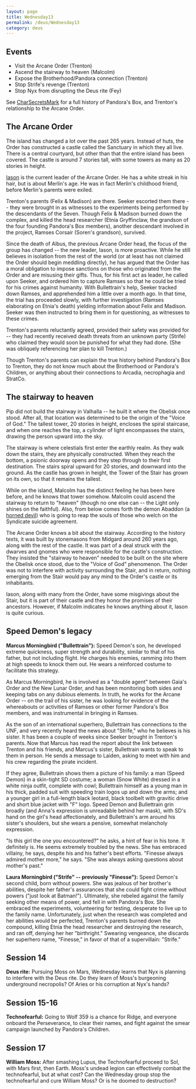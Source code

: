 ```yaml
---
layout: page
title: Wednesday13
permalink: /deus/Wednesday13
category: deus
---
```

## Events

* Visit the Arcane Order (Trenton)
* Ascend the stairway to heaven (Malcolm)
* Expose the Brotherhood/Pandora connection (Trenton)
* Stop Strife's revenge (Trenton)
* Stop Nyx from disrupting the Deus rite (Fey)

See [CharSecretsMark](CharSecretsMark) for a full history of Pandora's Box, and Trenton's relationship to the Arcane Order.


## The Arcane Order

The island has changed a lot over the past 265 years. Instead of huts, the Order has constructed a castle called the Sanctuary in which they all live. There is a central courtyard, but other than that the entire island has been covered. The castle is around 7 stories tall, with some towers as many as 20 stories in height.

[Iason](http://www.geocities.com/TimesSquare/Maze/8681/jblood.html) is the current leader of the Arcane Order. He has a white streak in his hair, but is about Merlin's age. He was in fact Merlin's childhood friend, before Merlin's parents were exiled.

Trenton's parents (Felix &amp; Madison) are there. Seeker escorted them there -- they were brought in as witnesses to the experiments being performed by the descendants of the Seven. Though Felix &amp; Madison burned down the complex, and killed the head researcher (Etnia Gryffinclaw, the grandson of the four founding Pandora's Box members), another descendant involved in the project, Ramses Corsair (Soren's grandson), survived.

Since the death of Albus, the previous Arcane Order head, the focus of the group has changed -- the new leader, Iason, is more proactive. While he still believes in isolation from the rest of the world (or at least has not claimed the Order should begin meddling directly), he has argued that the Order has a moral obligation to impose sanctions on those who originated from the Order and are misusing their gifts. Thus, for his first act as leader, he called upon Seeker, and ordered him to capture Ramses so that he could be tried for his crimes against humanity. With Bullettrain's help, Seeker tracked down Ramses, and apprehended him a little over a month ago. In that time, the trial has proceeded slowly, with further investigation (Ramses elaborating on Etnia's death) yielding information about Felix and Madison. Seeker was then instructed to bring them in for questioning, as witnesses to these crimes.

Trenton's parents reluctantly agreed, provided their safety was provided for -- they had recently received death threats from an unknown party (Strife) who claimed they would soon be punished for what they had done. (She was obliquely referencing her plan to kill Trenton.)

Though Trenton's parents can explain the true history behind Pandora's Box to Trenton, they do not know much about the Brotherhood or Pandora's Children, or anything about their connections to Arcadia, necrophagia and StratCo.


## The stairway to heaven

Pip did not build the stairway in Valhalla -- he built it where the Obelisk once stood. After all, that location was determined to be the origin of the &quot;Voice of God.&quot; The tallest tower, 20 stories in height, encloses the spiral staircase, and when one reaches the top, a cylinder of light encompasses the stairs, drawing the person upward into the sky.

The stairway is where celestials first enter the earthly realm. As they walk down the stairs, they are physically constructed. When they reach the bottom, a psionic doorway opens and they step through to their first destination.  The stairs spiral upward for 20 stories, and downward into the ground. As the castle has grown in height, the Tower of the Stair has grown on its own, so that it remains the tallest.

While on the island, Malcolm has the distinct feeling he has been here before, and he knows that tower somehow. Malcolm could ascend the stairway to return to &quot;heaven&quot; (though no one else can -- the Light only shines on the faithful). Also, from below comes forth the demon Abaddon (a [horned devil](http://d20srd.org/srd/monsters/devil.htm#hornedDevilCornugon)) who is going to reap the souls of those who welch on the Syndicate suicide agreement.

The Arcane Order knows a bit about the stairway. According to the history texts, it was built by stonemasons from Midgard around 260 years ago, along with the rest of the castle. It was part of a deal struck with the dwarves and gnomes who were responsible for the castle's construction. They insisted the &quot;stairway to heaven&quot; needed to be built on the site where the Obelisk once stood, due to the &quot;Voice of God&quot; phenomenon. The Order was not to interfere with activity surrounding the Stair, and in return, nothing emerging from the Stair would pay any mind to the Order's castle or its inhabitants.

Iason, along with many from the Order, have some misgivings about the Stair, but it is part of their castle and they honor the promises of their ancestors. However, if Malcolm indicates he knows anything about it, Iason is quite curious.


## Speed Demon's legacy

__Marcus Morningbird (&quot;Bullettrain&quot;):__ Speed Demon's son, he developed extreme quickness, super strength and durability, similar to that of his father, but not including flight. He charges his enemies, ramming into them at high speeds to knock them out. He wears a reinforced costume to facilitate this strategy.

As Marcus Morningbird, he is involved as a &quot;double agent&quot; between Gaia's Order and the New Lunar Order, and has been monitoring both sides and keeping tabs on any dubious elements. In truth, he works for the Arcane Order -- on the trail of his sister, he was looking for evidence of the whereabouts or activities of Ramses or other former Pandora's Box members, and was instrumental in bringing in Ramses.

As the son of an international superhero, Bullettrain has connections to the UNF, and very recently heard the news about &quot;Strife,&quot; who he believes is his sister. It has been a couple of weeks since Seeker brought in Trenton's parents. Now that Marcus has read the report about the link between Trenton and his friends, and Marcus's sister, Bullettrain wants to speak to them in person. He sends a message to Laiden, asking to meet with him and his crew regarding the pirate incident.

If they agree, Bullettrain shows them a picture of his family: a man (Speed Demon) in a skin-tight SD costume; a woman (Snow White) dressed in a white ninja outfit, complete with cowl; Bullettrain himself as a young man in his thick, padded suit with speeding train logos up and down the arms; and a younger girl in a full-length black leotard, black toolbelt with gravitic drive and short blue jacket with &quot;F&quot; logo. Speed Demon and Bullettrain grin broadly (and Anna's expression is unreadable behind her mask), with SD's hand on the girl's head affectionately, and Bullettrain's arm around his sister's shoulders, but she wears a pensive, somewhat melancholy expression.

&quot;Is this girl the one you encountered?&quot; he asks, a hint of fear in his tone. It definitely is. He seems extremely troubled by the news. She has embraced villainy, he says, despite his and his father's best efforts. &quot;Finesse always admired mother more,&quot; he says. &quot;She was always asking questions about mother's past.&quot;

__Laura Morningbird (&quot;Strife&quot; -- previously &quot;Finesse&quot;):__ Speed Demon's second child, born without powers. She was jealous of her brother's abilities, despite her father's assurances that she could fight crime without powers (&quot;just look at Batman!&quot;). Ultimately, she rebeled against the family seeking other means of power, and fell in with Pandora's Box. She embraced the experiments, volunteering for testing, desperate to live up to the family name. Unfortunately, just when the research was completed and her abilities would be perfected, Trenton's parents burned down the compound, killing Etnia the head researcher and destroying the research, and ran off, denying her her &quot;birthright.&quot; Swearing vengeance, she discards her superhero name, &quot;Finesse,&quot; in favor of that of a supervillain: &quot;Strife.&quot;


## Session 14

__Deus rite:__ Pursuing Moss on Mars, Wednesday learns that Nyx is planning to interfere with the Deus rite. Do they learn of Moss's burgeoning underground necropolis? Of Aries or his corruption at Nyx's hands?


## Session 15-16

__Technofearful:__ Going to Wolf 359 is a chance for Ridge, and everyone onboard the Perseverance, to clear their names, and fight against the smear campaign launched by Pandora's Children.


## Session 17

__William Moss:__ After smashing Lupus, the Technofearful proceed to Sol, with Mars first, then Earth. Moss's undead legion can effectively combat the technofearful, but at what cost? Can the Wednesday group stop the technofearful and cure William Moss? Or is he doomed to destruction?
